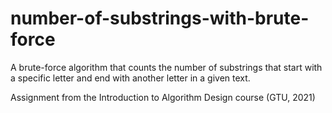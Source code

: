 # number-of-substrings-with-brute-force

A brute-force algorithm that counts the number of substrings that start with a specific letter and end with another letter in a given text.

Assignment from the Introduction to Algorithm Design course (GTU, 2021)
